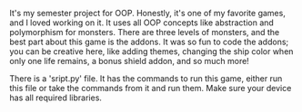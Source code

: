 It's my semester project for OOP. Honestly, it's one of my favorite games, and I loved working on it. It uses all OOP concepts like abstraction and polymorphism for monsters. There are three levels of monsters, and the best part about this game is the addons. It was so fun to code the addons; you can be creative here, like adding themes, changing the ship color when only one life remains, a bonus shield addon, and so much more!

There is a 'sript.py' file. It has the commands to run this game, either run this file or take the commands from it and run them. Make sure your device has all required libraries.
